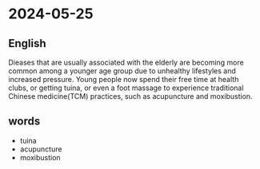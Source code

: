 # 2024-05-25

## English
Dieases that are usually associated with
the elderly are becoming more common
among a younger age group due to
unhealthy lifestyles and increased
pressure. Young people now spend their
free time at health clubs, or getting tuina,
or even a foot massage to experience
traditional Chinese medicine(TCM)
practices, such as acupuncture and 
moxibustion.

## words
* tuina
* acupuncture
* moxibustion
